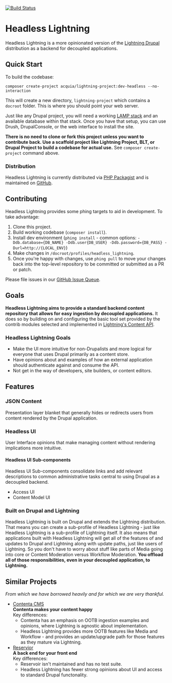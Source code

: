 [![Build Status](https://travis-ci.org/acquia/headless-lightning.svg?branch=master)](https://travis-ci.org/acquia/lightning)

# Headless Lightning
Headless Lightning is a more opinionated version of the [Lightning Drupal](https://github.com/acquia/lightning)
distribution as a backend for decoupled applications.

## Quick Start
To build the codebase:

    composer create-project acquia/lightning-project:dev-headless --no-interaction

This will create a new directory, `lightning-project` which contains a `docroot`
folder. This is where you should point your web server.

Just like any Drupal project, you will need a working [LAMP stack](https://www.drupal.org/node/2461571)
and an available database within that stack. Once you have that setup, you can
use Drush, DrupalConsole, or the web interface to install the site.

**There is no need to clone or fork this project unless you want to contribute
back. Use a scaffold project like Lightning Project, BLT, or Drupal Project to
build a codebase for actual use.** See `composer create-project` command above.

### Distribution
Headless Lightning is currently distributed via [PHP Packagist](https://packagist.org/packages/acquia/headless_lightning)
and is maintained on [GitHub](https://github.com/acquia/headless-lightning).

## Contributing
Headless Lightning provides some phing targets to aid in development. To take
advantage:

1. Clone this project.
2. Build working codebase (`composer install`).
3. Install dev environment (`phing install` - common options: `-Ddb.database={DB_NAME} -Ddb.user{DB_USER} -Ddb.password={DB_PASS} -Durl=http://{LOCAL_ENV}`)
4. Make changes in `/docroot/profiles/headless_lightning`.
5. Once you're happy with changes, use `phing pull` to move your changes back
   into the top-level repository to be committed or submitted as a PR or patch.
   
Please file issues in our [GitHub Issue Queue](https://github.com/acquia/headless-lightning/issues).

## Goals
**Headless Lightning aims to provide a standard backend content repository that
allows for easy ingestion by decoupled applications.** It does so by building on
and configuring the basic tool set provided by the contrib modules selected and
implemented in [Lightning's Content API](https://github.com/acquia/lightning/tree/8.x-2.x/modules/lightning_features/lightning_api).

### Headless Lightning Goals
* Make the UI more intuitive for non-Drupalists and more logical for everyone
  that uses Drupal primarily as a content store.
* Have opinions about and examples of how an external application should
  authenticate against and consume the API.
* Not get in the way of developers, site builders, or content editors. 

## Features
### JSON Content
Presentation layer blanket that generally hides or redirects users from content
rendered by the Drupal application.

### Headless UI
User Interface opinions that make managing content without rendering
implications more intuitive.

#### Headless UI Sub-components
Headless UI Sub-components consolidate links and add relevant descriptions to
common administrative tasks central to using Drupal as a decoupled backend.

* Access UI
* Content Model UI


### Built on Drupal and Lightning
Headless Lightning is built on Drupal and extends the Lightning distribution.
That means you can create a sub-profile of Headless Lightning - just like
Headless Lightning is a sub-profile of Lightning itself. It also means that
applications built with Headless Lightning will get all of the features of and
updates to Drupal and Lightning along with update paths, just like users of
Lightning. So you don't have to worry about stuff like parts of Media going into
core or Content Moderation versus Workflow Moderation. **You offload all of those
responsibilities, even in your decoupled application, to Lightning.**

## Similar Projects
*From which we have borrowed heavily and for which we are very thankful.*

* [Contenta CMS](https://github.com/contentacms)  
  **Contenta makes your content happy**  
  Key differences:
    * Contenta has an emphasis on OOTB ingestion examples and opinions, where
      Lightning is agnostic about implementation.
    * Headless Lightning provides more OOTB features like Media and Workflow -
      and provides an update/upgrade path for those features as they mature via
      Lightning.
* [Reservior](https://github.com/acquia/reservoir)  
  **A back end for your front end**  
  Key differences:
    * Reservoir isn't maintained and has no test suite.
    * Headless Lightning has fewer strong opinions about UI and access to
      standard Drupal functonality.
